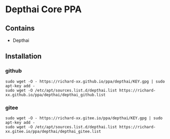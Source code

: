 # Depthai Core PPA

## Contains

+ Depthai

## Installation

### github
```shell
sudo wget -O - https://richard-xx.github.io/ppa/depthai/KEY.gpg | sudo apt-key add -
sudo wget -O /etc/apt/sources.list.d/depthai.list https://richard-xx.github.io/ppa/depthai/depthai_github.list
```

### gitee
```shell
sudo wget -O - https://richard-xx.gitee.io/ppa/depthai/KEY.gpg | sudo apt-key add -
sudo wget -O /etc/apt/sources.list.d/depthai.list https://richard-xx.gitee.io/ppa/depthai/depthai_gitee.list
```
    